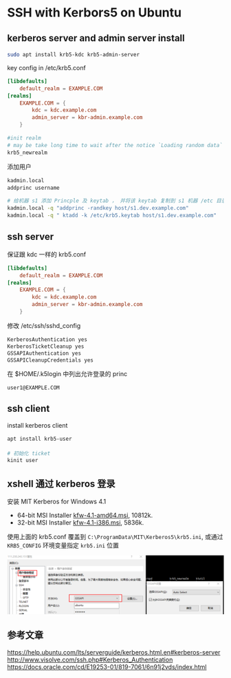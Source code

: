 # SSH with Kerbors5 on Ubuntu

## kerberos server and admin server install

```bash
sudo apt install krb5-kdc krb5-admin-server
```

key config in /etc/krb5.conf
```conf
[libdefaults]
	default_realm = EXAMPLE.COM
[realms]
	EXAMPLE.COM = {
		kdc = kdc.example.com
		admin_server = kbr-admin.example.com
	}
```

```bash
#init realm
# may be take long time to wait after the notice `Loading random data`
krb5_newrealm
```

添加用户
```bash
kadmin.local
addprinc username
```

```bash
# 给机器 s1 添加 Princple 及 keytab ， 并将该 keytab 复制到 s1 机器 /etc 目录下， sshd 会用到 krb5.keytab, 确定主机名一致
kadmin.local -q "addprinc -randkey host/s1.dev.example.com"
kadmin.local -q " ktadd -k /etc/krb5.keytab host/s1.dev.example.com"

```

## ssh server 


保证跟 kdc 一样的 krb5.conf
```conf
[libdefaults]
	default_realm = EXAMPLE.COM
[realms]
	EXAMPLE.COM = {
		kdc = kdc.example.com
		admin_server = kbr-admin.example.com
	}
```

修改 /etc/ssh/sshd_config
```
KerberosAuthentication yes
KerberosTicketCleanup yes
GSSAPIAuthentication yes
GSSAPICleanupCredentials yes
```

在 $HOME/.k5login 中列出允许登录的 princ 
```
user1@EXAMPLE.COM
```


## ssh client

install kerberos client
```bash
apt install krb5-user

# 初始化 ticket
kinit user

```


## xshell 通过 kerberos 登录 

安装 MIT Kerberos for Windows 4.1 

* 64-bit MSI Installer [kfw-4.1-amd64.msi](http://web.mit.edu/kerberos/dist/kfw/4.1/kfw-4.1-amd64.msi), 10812k.
* 32-bit MSI Installer [kfw-4.1-i386.msi](http://web.mit.edu/kerberos/dist/kfw/4.1/kfw-4.1-i386.msi), 5836k.

使用上面的  krb5.conf 覆盖到  `C:\ProgramData\MIT\Kerberos5\krb5.ini`, 或通过 `KRB5_CONFIG` 环境变量指定 `krb5.ini` 位置

![](images/2018-08-30-17-53-01.png)

## 参考文章


https://help.ubuntu.com/lts/serverguide/kerberos.html.en#kerberos-server
http://www.visolve.com/ssh.php#Kerberos_Authentication
https://docs.oracle.com/cd/E19253-01/819-7061/6n91j2vds/index.html